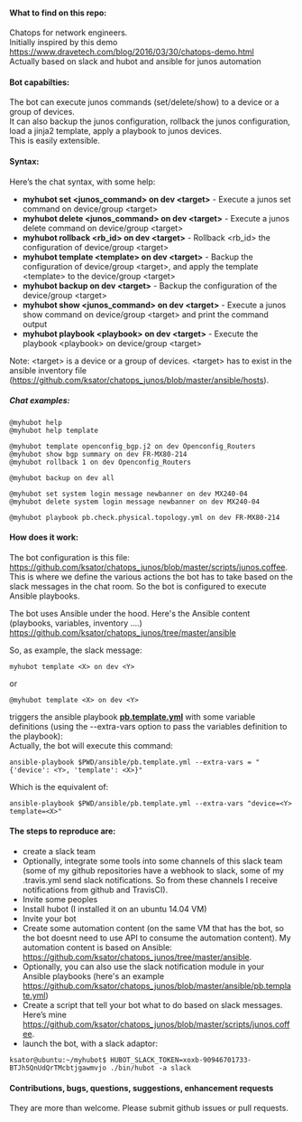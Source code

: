 #### What to find on this repo:  
Chatops for network engineers.  
Initially inspired by this demo https://www.dravetech.com/blog/2016/03/30/chatops-demo.html  
Actually based on slack and hubot and ansible for junos automation  

#### Bot capabilties:
The bot can execute junos commands (set/delete/show) to a device or a group of devices.  
It can also backup the junos configuration, rollback the junos configuration, load a jinja2 template, apply a playbook to junos devices.  
This is easily extensible.    

#### Syntax: 
Here’s the chat syntax, with some help:  
- **myhubot set \<junos_command> on dev \<target>** - Execute a junos set command on device/group \<target>
- **myhubot delete \<junos_command> on dev \<target>** - Execute a junos delete command on device/group \<target>
- **myhubot rollback \<rb_id> on dev \<target>** - Rollback \<rb_id> the configuration of device/group \<target>
- **myhubot template \<template> on dev \<target>** - Backup the configuration of device/group \<target>, and apply the template \<template> to the device/group \<target>
- **myhubot backup on dev \<target>** - Backup the configuration of the device/group \<target>
- **myhubot show \<junos_command> on dev \<target>** - Execute a junos show command on device/group \<target> and print the command output
- **myhubot playbook \<playbook> on dev \<target>** - Execute the playbook \<playbook> on device/group \<target>

Note: \<target> is a device or a group of devices. \<target> has to exist in the ansible inventory file (https://github.com/ksator/chatops_junos/blob/master/ansible/hosts).   

##### Chat examples:   
```
@myhubot help
@myhubot help template

@myhubot template openconfig_bgp.j2 on dev Openconfig_Routers
@myhubot show bgp summary on dev FR-MX80-214
@myhubot rollback 1 on dev Openconfig_Routers

@myhubot backup on dev all

@myhubot set system login message newbanner on dev MX240-04
@myhubot delete system login message newbanner on dev MX240-04

@myhubot playbook pb.check.physical.topology.yml on dev FR-MX80-214
```


#### How does it work: 
The bot configuration is this file: https://github.com/ksator/chatops_junos/blob/master/scripts/junos.coffee. This is where we define the various actions the bot has to take based on the slack messages in the chat room.  So the bot is configured to execute Ansible playbooks.   

The bot uses Ansible under the hood. Here's the Ansible content (playbooks, variables, inventory ....) https://github.com/ksator/chatops_junos/tree/master/ansible   

So, as example, the slack message:   
```
myhubot template <X> on dev <Y>   
```
or
```
@myhubot template <X> on dev <Y>   
```
triggers the ansible playbook [**pb.template.yml**](https://github.com/ksator/chatops_junos/blob/master/ansible/pb.template.yml) with some variable definitions (using the --extra-vars option to pass the variables definition to the playbook):   
Actually, the bot will execute this command:  
```
ansible-playbook $PWD/ansible/pb.template.yml --extra-vars = "{'device': <Y>, 'template': <X>}"
```
Which is the equivalent of: 
```
ansible-playbook $PWD/ansible/pb.template.yml --extra-vars "device=<Y> template=<X>"  
```

#### The steps to reproduce are: 
-	create a slack team  
-	Optionally, integrate some tools into some channels of this slack team (some of my github repositories have a webhook to slack, some of my .travis.yml send slack notifications. So from these channels I receive notifications from github and TravisCI). 
-	Invite some peoples 
-	Install hubot (I installed it on an ubuntu 14.04 VM) 
-	Invite your bot 
-	Create some automation content (on the same VM that has the bot, so the bot doesnt need to use API to consume the automation content). My automation content is based on Ansible: https://github.com/ksator/chatops_junos/tree/master/ansible. 
- Optionally, you can also use the slack notification module in your Ansible playbooks (here's an example https://github.com/ksator/chatops_junos/blob/master/ansible/pb.template.yml)    
-	Create a script that tell your bot what to do based on slack messages. Here’s mine https://github.com/ksator/chatops_junos/blob/master/scripts/junos.coffee.  
- launch the bot, with a slack adaptor: 
```
ksator@ubuntu:~/myhubot$ HUBOT_SLACK_TOKEN=xoxb-90946701733-BTJh5QnUdQrTMcbtjgawmvjo ./bin/hubot -a slack
```

#### Contributions, bugs, questions, suggestions, enhancement requests
They are more than welcome. Please submit github issues or pull requests. 

